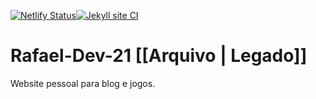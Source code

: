 [![Netlify Status](https://api.netlify.com/api/v1/badges/8354add0-642f-405d-988f-6b4630e4c5aa/deploy-status)](https://app.netlify.com/sites/rafael-dev-21/deploys)[![Jekyll site CI](https://github.com/Rafael-Dev-21/Rafael-Dev-21.github.io/actions/workflows/jekyll.yml/badge.svg)](https://github.com/Rafael-Dev-21/Rafael-Dev-21.github.io/actions/workflows/jekyll.yml)

# Rafael-Dev-21 [[Arquivo | Legado]]

Website pessoal para blog e jogos.
